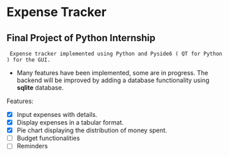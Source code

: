 # Expense Tracker
## Final Project of Python Internship

` Expense tracker implemented using Python and Pyside6 ( QT for Python ) for the GUI.`

- Many features have been implemented, some are in progress. The backend will be improved 
by adding a database functionality using **sqlite** database.

Features: 

- [x] Input expenses with details.
- [x] Display expenses in a tabular format.
- [x] Pie chart displaying the distribution of money spent.
- [ ] Budget functionalities
- [ ] Reminders